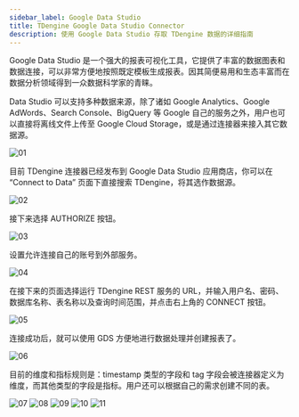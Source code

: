```yaml
---
sidebar_label: Google Data Studio
title: TDengine Google Data Studio Connector
description: 使用 Google Data Studio 存取 TDengine 数据的详细指南
---
```


Google Data Studio 是一个强大的报表可视化工具，它提供了丰富的数据图表和数据连接，可以非常方便地按照既定模板生成报表。因其简便易用和生态丰富而在数据分析领域得到一众数据科学家的青睐。

Data Studio 可以支持多种数据来源，除了诸如 Google Analytics、Google AdWords、Search Console、BigQuery 等 Google 自己的服务之外，用户也可以直接将离线文件上传至 Google Cloud Storage，或是通过连接器来接入其它数据源。

![01](gds/gds-01.webp)

目前 TDengine 连接器已经发布到 Google Data Studio 应用商店，你可以在 “Connect to Data” 页面下直接搜索 TDengine，将其选作数据源。

![02](gds/gds-02.png.webp)

接下来选择 AUTHORIZE 按钮。

![03](gds/gds-03.png.webp)

设置允许连接自己的账号到外部服务。

![04](gds/gds-04.png.webp)

在接下来的页面选择运行 TDengine REST 服务的 URL，并输入用户名、密码、数据库名称、表名称以及查询时间范围，并点击右上角的 CONNECT 按钮。

![05](gds/gds-05.png.webp)

连接成功后，就可以使用 GDS 方便地进行数据处理并创建报表了。

![06](gds/gds-06.png.webp)

目前的维度和指标规则是：timestamp 类型的字段和 tag 字段会被连接器定义为维度，而其他类型的字段是指标。用户还可以根据自己的需求创建不同的表。

![07](gds/gds-07.png.webp)
![08](gds/gds-08.png.webp)
![09](gds/gds-09.png.webp)
![10](gds/gds-10.png.webp)
![11](gds/gds-11.png.webp)
